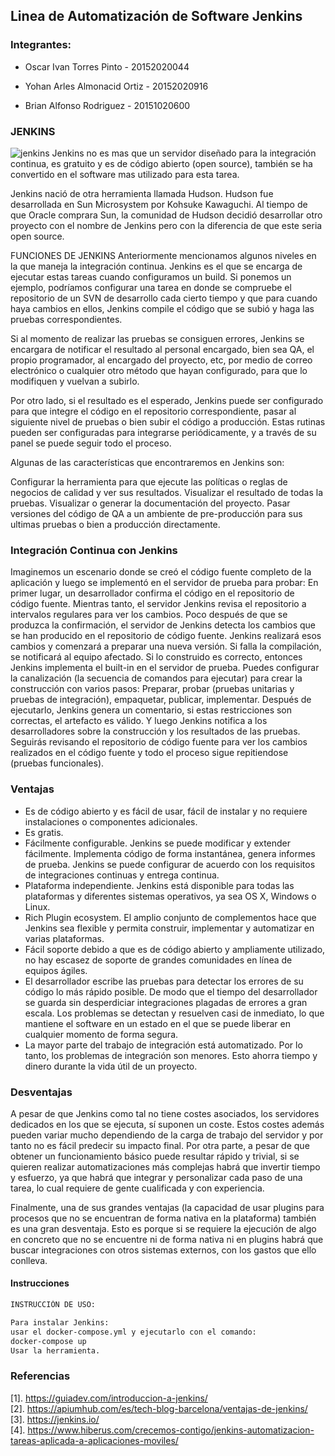 ## Linea de Automatización de Software Jenkins
### Integrantes:
- Oscar Ivan Torres Pinto - 20152020044

- Yohan Arles Almonacid Ortiz - 20152020916 

- Brian Alfonso Rodriguez - 20151020600


### JENKINS
![jenkins](https://user-images.githubusercontent.com/30842893/59559339-6c05dc80-8fca-11e9-8344-8d6326bb9e6c.png)
Jenkins no es mas que un servidor diseñado para la integración continua, es gratuito y es de código abierto (open source), también se ha convertido en el software mas utilizado para esta tarea.

Jenkins nació de otra herramienta llamada Hudson. Hudson fue desarrollada en Sun Microsystem por Kohsuke Kawaguchi. Al tiempo de que Oracle comprara Sun, la comunidad de Hudson decidió desarrollar otro proyecto con el nombre de Jenkins pero con la diferencia de que este seria open source.

 FUNCIONES DE JENKINS
Anteriormente mencionamos algunos niveles en la que maneja la integración continua. Jenkins es el que se encarga de ejecutar estas tareas cuando configuramos un build. Si ponemos un ejemplo, podríamos configurar una tarea en donde se compruebe el repositorio de un SVN de desarrollo cada cierto tiempo y que para cuando haya cambios en ellos, Jenkins compile el código que se subió y haga las pruebas correspondientes.

Si al momento de realizar las pruebas se consiguen errores, Jenkins se encargara de notificar el resultado al personal encargado, bien sea QA, el propio programador, al encargado del proyecto, etc, por medio de correo electrónico o cualquier otro método que hayan configurado, para que lo modifiquen y vuelvan a subirlo.

Por otro lado, si el resultado es el esperado, Jenkins puede ser configurado para que integre el código en el repositorio correspondiente, pasar al siguiente nivel de pruebas o bien subir el código a producción. Estas rutinas pueden ser configuradas para integrarse periódicamente, y a través de su panel se puede seguir todo el proceso.

Algunas de las características que encontraremos en Jenkins son:

Configurar la herramienta para que ejecute las políticas o reglas de negocios de calidad y ver sus resultados.
Visualizar el resultado de todas la pruebas.
Visualizar o generar la documentación del proyecto.
Pasar versiones del código de QA a un ambiente de pre-producción para sus ultimas pruebas o bien a producción directamente.

### Integración Continua con Jenkins
Imaginemos un escenario donde se creó el código fuente completo de la aplicación y luego se implementó en el servidor de prueba para probar:
En primer lugar, un desarrollador confirma el código en el repositorio de código fuente.
Mientras tanto, el servidor Jenkins revisa el repositorio a intervalos regulares para ver los cambios.
Poco después de que se produzca la confirmación, el servidor de Jenkins detecta los cambios que se han producido en el repositorio de código fuente.
Jenkins realizará esos cambios y comenzará a preparar una nueva versión.
Si falla la compilación, se notificará al equipo afectado.
Si lo construido es correcto, entonces Jenkins implementa el built-in en el servidor de prueba.
Puedes configurar la canalización (la secuencia de comandos para ejecutar) para crear la construcción con varios pasos:
Preparar, probar (pruebas unitarias y pruebas de integración), empaquetar, publicar, implementar.
Después de ejecutarlo, Jenkins genera un comentario, si estas restricciones son correctas, el artefacto es válido. Y luego Jenkins notifica a los desarrolladores sobre la construcción y los resultados de las pruebas.
Seguirás revisando el repositorio de código fuente para ver los cambios realizados en el código fuente y todo el proceso sigue repitiendose (pruebas funcionales).

### Ventajas

- Es de código abierto y es fácil de usar, fácil de instalar y no requiere instalaciones o componentes adicionales.
- Es gratis.
- Fácilmente configurable. Jenkins se puede modificar y extender fácilmente. Implementa código de forma instantánea, genera informes de prueba. Jenkins se puede configurar de acuerdo con los requisitos de integraciones continuas y entrega continua.
- Plataforma independiente. Jenkins está disponible para todas las plataformas y diferentes sistemas operativos, ya sea OS X, Windows o Linux.
- Rich Plugin ecosystem. El amplio conjunto de complementos hace que Jenkins sea flexible y permita construir, implementar y automatizar en varias plataformas.
- Fácil soporte debido a que es de código abierto y ampliamente utilizado, no hay escasez de soporte de grandes comunidades en línea de equipos ágiles.
- El desarrollador escribe las pruebas para detectar los errores de su código lo más rápido posible. De modo que el tiempo del desarrollador se guarda sin desperdiciar integraciones plagadas de errores a gran escala.
Los problemas se detectan y resuelven casi de inmediato, lo que mantiene el software en un estado en el que se puede liberar en cualquier momento de forma segura.
- La mayor parte del trabajo de integración está automatizado. Por lo tanto, los problemas de integración son menores. Esto ahorra tiempo y dinero durante la vida útil de un proyecto.
### Desventajas
A pesar de que Jenkins como tal no tiene costes asociados, los servidores dedicados en los que se ejecuta, sí suponen un coste. Estos costes además pueden variar mucho dependiendo de la carga de trabajo del servidor y por tanto no es fácil predecir su impacto final. Por otra parte, a pesar de que obtener un funcionamiento básico puede resultar rápido y trivial, si se quieren realizar automatizaciones más complejas habrá que invertir tiempo y esfuerzo, ya que habrá que integrar y personalizar cada paso de una tarea, lo cual requiere de gente cualificada y con experiencia.

Finalmente, una de sus grandes ventajas (la capacidad de usar plugins para procesos que no se encuentran de forma nativa en la plataforma) también es una gran desventaja. Esto es porque si se requiere la ejecución de algo en concreto que no se encuentre ni de forma nativa ni en plugins habrá que buscar integraciones con otros sistemas externos, con los gastos que ello conlleva.
#### Instrucciones
```sh
INSTRUCCIÓN DE USO:

Para instalar Jenkins:
usar el docker-compose.yml y ejecutarlo con el comando:
docker-compose up
Usar la herramienta.
```
### Referencias 
[1]. https://guiadev.com/introduccion-a-jenkins/ <br />
[2]. https://apiumhub.com/es/tech-blog-barcelona/ventajas-de-jenkins/<br />
[3]. https://jenkins.io/ <br />
[4]. https://www.hiberus.com/crecemos-contigo/jenkins-automatizacion-tareas-aplicada-a-aplicaciones-moviles/ <br />
